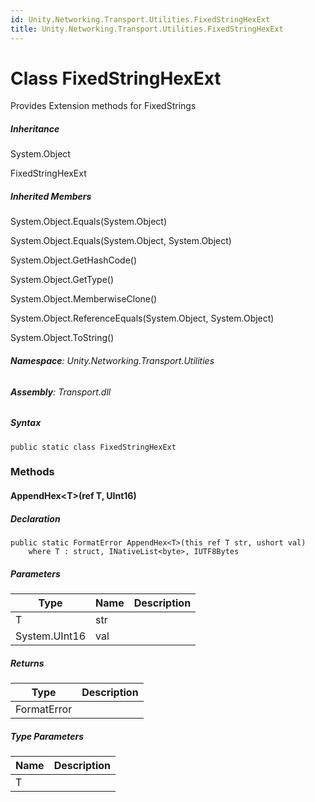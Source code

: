 ```yaml
---
id: Unity.Networking.Transport.Utilities.FixedStringHexExt
title: Unity.Networking.Transport.Utilities.FixedStringHexExt
---
```



# Class FixedStringHexExt


Provides Extension methods for FixedStrings






##### Inheritance


System.Object




FixedStringHexExt






##### Inherited Members



System.Object.Equals(System.Object)





System.Object.Equals(System.Object, System.Object)





System.Object.GetHashCode()





System.Object.GetType()





System.Object.MemberwiseClone()





System.Object.ReferenceEquals(System.Object, System.Object)





System.Object.ToString()





###### **Namespace**: Unity.Networking.Transport.Utilities

###### **Assembly**: Transport.dll

##### Syntax


``` lang-csharp
public static class FixedStringHexExt
```



### Methods

#### AppendHex\<T\>(ref T, UInt16)







##### Declaration


``` lang-csharp
public static FormatError AppendHex<T>(this ref T str, ushort val)
    where T : struct, INativeList<byte>, IUTF8Bytes
```



##### Parameters

| Type          | Name | Description |
|---------------|------|-------------|
| T             | str  |             |
| System.UInt16 | val  |             |

##### Returns

| Type        | Description |
|-------------|-------------|
| FormatError |             |

##### Type Parameters

| Name | Description |
|------|-------------|
| T    |             |



